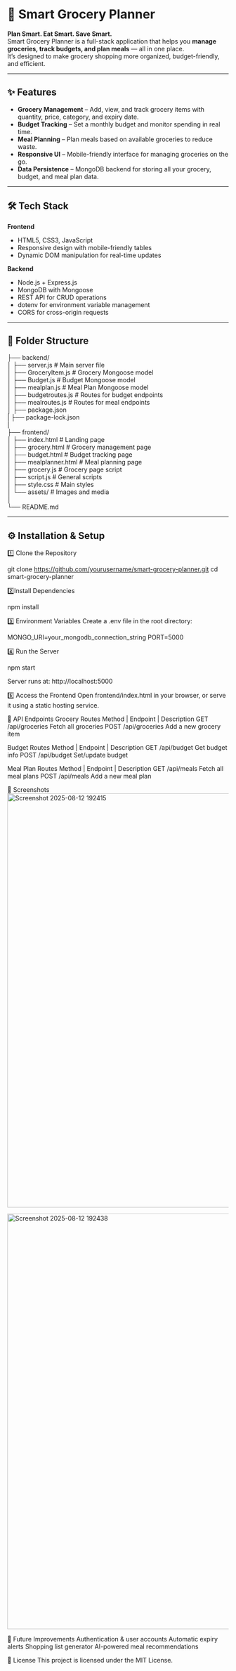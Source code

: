 
# 🛒 Smart Grocery Planner

**Plan Smart. Eat Smart. Save Smart.**  
Smart Grocery Planner is a full-stack application that helps you **manage groceries, track budgets, and plan meals** — all in one place.  
It’s designed to make grocery shopping more organized, budget-friendly, and efficient.

---

## ✨ Features

- **Grocery Management** – Add, view, and track grocery items with quantity, price, category, and expiry date.
- **Budget Tracking** – Set a monthly budget and monitor spending in real time.
- **Meal Planning** – Plan meals based on available groceries to reduce waste.
- **Responsive UI** – Mobile-friendly interface for managing groceries on the go.
- **Data Persistence** – MongoDB backend for storing all your grocery, budget, and meal plan data.

---

## 🛠 Tech Stack

**Frontend**
- HTML5, CSS3, JavaScript
- Responsive design with mobile-friendly tables
- Dynamic DOM manipulation for real-time updates

**Backend**
- Node.js + Express.js
- MongoDB with Mongoose
- REST API for CRUD operations
- dotenv for environment variable management
- CORS for cross-origin requests

---

## 📂 Folder Structure

├── backend/<br>
│ ├── server.js # Main server file<br>
│ ├── GroceryItem.js # Grocery Mongoose model<br>
│ ├── Budget.js # Budget Mongoose model<br>
│ ├── mealplan.js # Meal Plan Mongoose model<br>
│ ├── budgetroutes.js # Routes for budget endpoints<br>
│ ├── mealroutes.js # Routes for meal endpoints<br>
│ ├── package.json<br>
| ├── package-lock.json<br>
|<br>
├── frontend/<br>
│ ├── index.html # Landing page<br>
│ ├── grocery.html # Grocery management page<br>
│ ├── budget.html # Budget tracking page<br>
│ ├── mealplanner.html # Meal planning page<br>
│ ├── grocery.js # Grocery page script<br>
│ ├── script.js # General scripts<br>
│ ├── style.css # Main styles<br>
│ └── assets/ # Images and media<br>
│<br>
└── README.md<br>


---

## ⚙️ Installation & Setup

1️⃣ Clone the Repository

git clone https://github.com/yourusername/smart-grocery-planner.git
cd smart-grocery-planner


2️⃣Install Dependencies

npm install

3️⃣ Environment Variables
Create a .env file in the root directory:

MONGO_URI=your_mongodb_connection_string
PORT=5000

4️⃣ Run the Server

npm start

Server runs at: http://localhost:5000

5️⃣ Access the Frontend
Open frontend/index.html in your browser, or serve it using a static hosting service.

🔌 API Endpoints
Grocery Routes
Method      |   Endpoint	     |   Description
GET	          /api/groceries	  Fetch all groceries
POST	        /api/groceries	  Add a new grocery item

Budget Routes
Method	    |   Endpoint	     |   Description
GET	          /api/budget	       Get budget info
POST	        /api/budget	       Set/update budget

Meal Plan Routes
Method	    |   Endpoint	     |   Description
GET	          /api/meals	       Fetch all meal plans
POST	        /api/meals	       Add a new meal plan


📸 Screenshots
<img width="1905" height="943" alt="Screenshot 2025-08-12 192415" src="https://github.com/user-attachments/assets/744d58c3-11ad-4886-8bbd-eeac9780cf0f" />

<img width="1902" height="946" alt="Screenshot 2025-08-12 192438" src="https://github.com/user-attachments/assets/4e000eae-8e3e-446e-8788-c67b65308c39" />


🚀 Future Improvements
Authentication & user accounts
Automatic expiry alerts
Shopping list generator
AI-powered meal recommendations

📜 License
This project is licensed under the MIT License.

